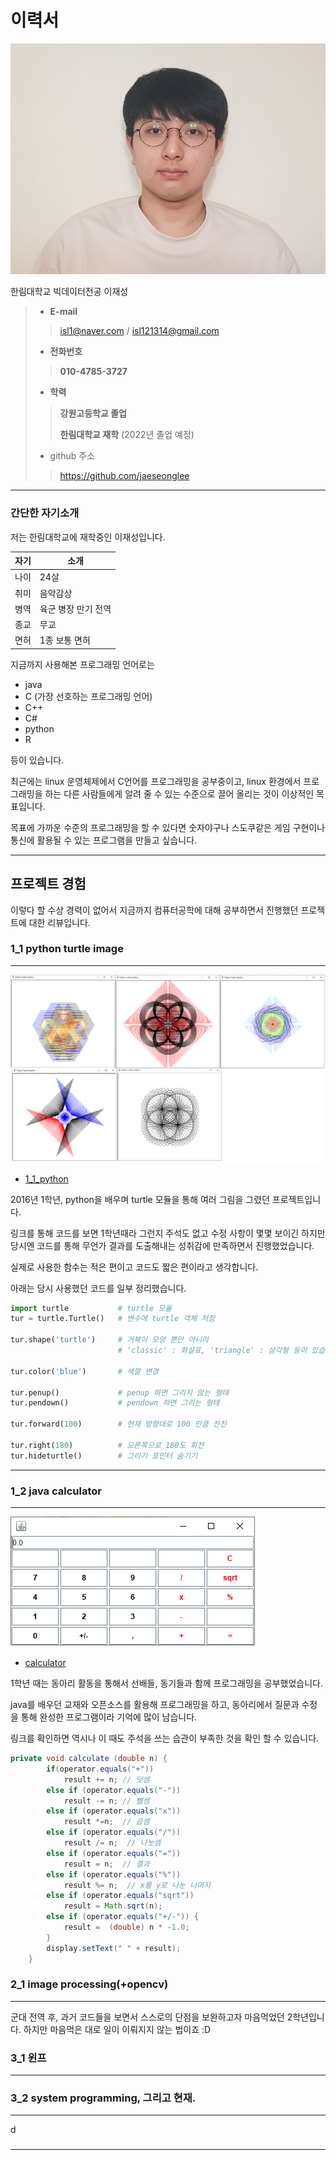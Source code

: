 # 이력서

![alt text](resume_image.png)

한림대학교 빅데이터전공 이재성
> - __E-mail__
>> isl1@naver.com / isl121314@gmail.com
> - __전화번호__
>> __010-4785-3727__
> 
> - __학력__
>> __강원고등학교 졸업__
>>
>> __한림대학교 재학__ (2022년 졸업 예정)
> - github 주소
>> https://github.com/jaeseonglee
>
---
### 간단한 자기소개
저는 한림대학교에 재학중인 이재성입니다.

|자기|소개|
|-----|-----|
|나이| 24살|
|취미| 음악감상|
|병역| 육군 병장 만기 전역|
|종교| 무교|
|면허|1종 보통 면허|

지금까지 사용해본 프로그래밍 언어로는
- java
- C (가장 선호하는 프로그래밍 언어)
- C++
- C#
- python
- R

등이 있습니다.

최근에는 linux 운영체제에서 C언어를 프로그래밍을 공부중이고, linux 환경에서 프로그래밍을 하는 다른 사람들에게 알려 줄 수 있는 수준으로 끌어 올리는 것이 이상적인 목표입니다.

 목표에 가까운 수준의 프로그래밍을 할 수 있다면 숫자야구나 스도쿠같은 게임 구현이나 통신에 활용될 수 있는 프로그램을 만들고 싶습니다.

---
## 프로젝트 경험
이렇다 할 수상 경력이 없어서 지금까지 컴퓨터공학에 대해 공부하면서 진행했던 프로젝트에 대한 리뷰입니다.

### 1_1 python turtle image
---
![alt text](Python_turtle_image.png)

- [1_1_python](https://github.com/jaeseonglee/1_1_python)

2016년 1학년, python을 배우며 turtle 모듈을 통해 여러 그림을 그렸던 프로젝트입니다.

링크를 통해 코드를 보면 1학년때라 그런지 주석도 없고 수정 사항이 몇몇 보이긴 하지만 당시엔 코드를 통해 무언가 결과를 도출해내는 성취감에 만족하면서 진행했었습니다.

실제로 사용한 함수는 적은 편이고 코드도 짧은 편이라고 생각합니다.

아래는 당시 사용했던 코드를 일부 정리했습니다.
```python
import turtle           # turtle 모듈
tur = turtle.Turtle()   # 변수에 turtle 객체 저장

tur.shape('turtle')     # 거북이 모양 뿐만 아니라 
                        # 'classic' : 화살표, 'triangle' : 삼각형 등이 있습니다.

tur.color('blue')       # 색깔 변경 

tur.penup()             # penup 하면 그리지 않는 형태
tur.pendown()           # pendown 하면 그리는 형태

tur.forward(100)        # 현재 방향대로 100 만큼 전진

tur.right(180)          # 오른쪽으로 180도 회전
tur.hideturtle()        # 그리기 포인터 숨기기
```


---
### 1_2 java calculator
---
![alt text](HUS_calculator.png)
- [calculator](https://github.com/jaeseonglee/1-1-Eclipse-File/blob/master/H.U.S/Calculator.java)

1학년 때는 동아리 활동을 통해서 선배들, 동기들과 함께 프로그래밍을 공부했었습니다.

java를 배우던 교재와 오픈소스를 활용해 프로그래밍을 하고, 동아리에서 질문과 수정을 통해 완성한 프로그램이라 기억에 많이 남습니다.

링크를 확인하면 역시나 이 때도 주석을 쓰는 습관이 부족한 것을 확인 할 수 있습니다.
```java
private void calculate (double n) {
		if(operator.equals("+"))
			result += n; // 덧셈   
		else if (operator.equals("-"))
			result -= n; // 뺄셈
		else if (operator.equals("x"))
			result *=n;  // 곱셈
		else if (operator.equals("/"))
			result /= n;  // 나눗셈
		else if (operator.equals("="))
			result = n;  // 결과
		else if (operator.equals("%"))
			result %= n;  // x를 y로 나눈 나머지
		else if (operator.equals("sqrt")) 
			result = Math.sqrt(n);
		else if (operator.equals("+/-")) {
			result =  (double) n * -1.0;
		}
		display.setText(" " + result);
	}
```

### 2_1 image processing(+opencv)
---
군대 전역 후, 과거 코드들을 보면서 스스로의 단점을 보완하고자 마음먹었던 2학년입니다. 하지만 마음먹은 대로 일이 이뤄지지 않는 법이죠 :D

### 3_1 윈프
---


### 3_2 system programming, 그리고 현재.
---
d

### 
---
